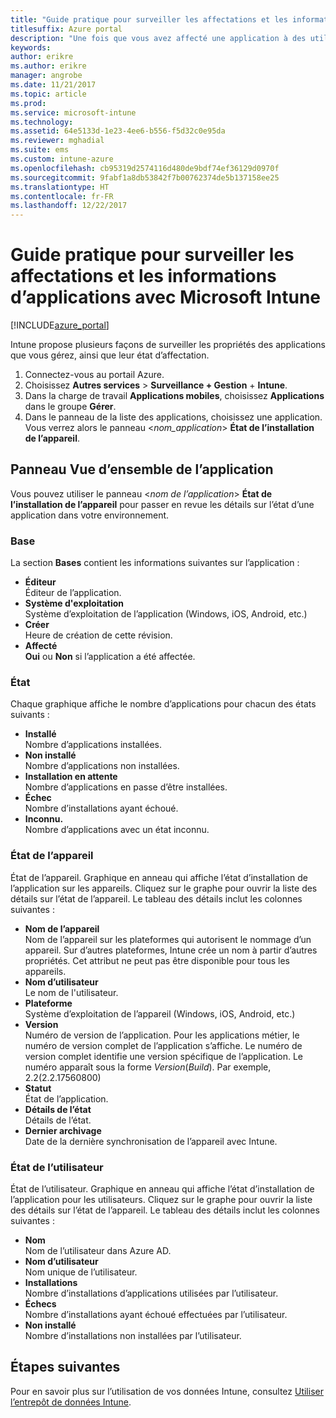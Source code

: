 ```yaml
---
title: "Guide pratique pour surveiller les affectations et les informations d’applications"
titlesuffix: Azure portal
description: "Une fois que vous avez affecté une application à des utilisateurs ou à des appareils, utilisez ces informations pour surveiller son état."
keywords: 
author: erikre
ms.author: erikre
manager: angrobe
ms.date: 11/21/2017
ms.topic: article
ms.prod: 
ms.service: microsoft-intune
ms.technology: 
ms.assetid: 64e5133d-1e23-4ee6-b556-f5d32c0e95da
ms.reviewer: mghadial
ms.suite: ems
ms.custom: intune-azure
ms.openlocfilehash: cb95319d2574116d480de9bdf74ef36129d0970f
ms.sourcegitcommit: 9fabf1a8db53842f7b00762374de5b137158ee25
ms.translationtype: HT
ms.contentlocale: fr-FR
ms.lasthandoff: 12/22/2017
---
```

# <a name="how-to-monitor-app-information-and-assignments-with-microsoft-intune"></a>Guide pratique pour surveiller les affectations et les informations d’applications avec Microsoft Intune

[!INCLUDE[azure_portal](./includes/azure_portal.md)]

Intune propose plusieurs façons de surveiller les propriétés des applications que vous gérez, ainsi que leur état d’affectation.

1. Connectez-vous au portail Azure.
2. Choisissez **Autres services** > **Surveillance + Gestion** + **Intune**.
3. Dans la charge de travail **Applications mobiles**, choisissez **Applications** dans le groupe **Gérer**.
5. Dans le panneau de la liste des applications, choisissez une application. Vous verrez alors le panneau <*nom_application*> **État de l’installation de l’appareil**.

## <a name="app-overview-blade"></a>Panneau Vue d’ensemble de l’application

Vous pouvez utiliser le panneau <*nom de l’application*> **État de l’installation de l’appareil** pour passer en revue les détails sur l’état d’une application dans votre environnement.

### <a name="essentials"></a>Base

La section **Bases** contient les informations suivantes sur l’application :

 - **Éditeur**  
Éditeur de l’application.
 - **Système d'exploitation**  
Système d’exploitation de l’application (Windows, iOS, Android, etc.)
 - **Créer**  
Heure de création de cette révision.
 - **Affecté**  
**Oui** ou **Non** si l’application a été affectée.

### <a name="status"></a>État
Chaque graphique affiche le nombre d’applications pour chacun des états suivants :

 - **Installé**  
Nombre d’applications installées.
 - **Non installé**  
Nombre d’applications non installées.
 - **Installation en attente**  
Nombre d’applications en passe d’être installées.
 - **Échec**  
Nombre d’installations ayant échoué.
 - **Inconnu.**  
Nombre d’applications avec un état inconnu.

### <a name="device-status"></a>État de l’appareil

État de l’appareil. Graphique en anneau qui affiche l’état d’installation de l’application sur les appareils. Cliquez sur le graphe pour ouvrir la liste des détails sur l’état de l’appareil. Le tableau des détails inclut les colonnes suivantes :

 - **Nom de l’appareil**  
Nom de l’appareil sur les plateformes qui autorisent le nommage d’un appareil. Sur d’autres plateformes, Intune crée un nom à partir d’autres propriétés. Cet attribut ne peut pas être disponible pour tous les appareils.
 - **Nom d’utilisateur**  
Le nom de l'utilisateur.
 - **Plateforme**  
Système d’exploitation de l’appareil (Windows, iOS, Android, etc.)
 - **Version**  
Numéro de version de l’application. Pour les applications métier, le numéro de version complet de l’application s’affiche. Le numéro de version complet identifie une version spécifique de l’application. Le numéro apparaît sous la forme _Version_(_Build_). Par exemple, 2.2(2.2.17560800)
 - **Statut**  
État de l’application.
 - **Détails de l’état**  
Détails de l’état.
 - **Dernier archivage**  
Date de la dernière synchronisation de l’appareil avec Intune.


### <a name="user-status"></a>État de l’utilisateur

État de l’utilisateur. Graphique en anneau qui affiche l’état d’installation de l’application pour les utilisateurs. Cliquez sur le graphe pour ouvrir la liste des détails sur l’état de l’appareil. Le tableau des détails inclut les colonnes suivantes :
 - **Nom**  
Nom de l’utilisateur dans Azure AD.
 - **Nom d’utilisateur**  
Nom unique de l’utilisateur.
 - **Installations**  
Nombre d’installations d’applications utilisées par l’utilisateur.
 - **Échecs**  
Nombre d’installations ayant échoué effectuées par l’utilisateur.
 - **Non installé**  
Nombre d’installations non installées par l’utilisateur.


## <a name="next-steps"></a>Étapes suivantes

Pour en savoir plus sur l’utilisation de vos données Intune, consultez [Utiliser l’entrepôt de données Intune](reports-nav-create-intune-reports.md).